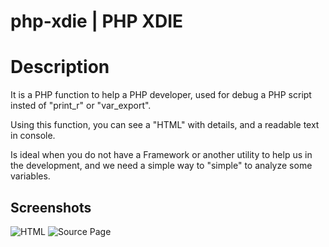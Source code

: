 php-xdie | PHP XDIE
===================

# Description

It is a PHP function to help a PHP developer, used for debug a PHP script insted of "print_r" or "var_export".

Using this function, you can see a "HTML" with details, and a readable text in console.

Is ideal when you do not have a Framework or another utility to help us in the development, and we need
a simple way to "simple" to analyze some variables.

## Screenshots

![HTML](http://eduardocuomo.com.ar/github/img/xdie/XDIE-var_export.png)
![Source Page](http://eduardocuomo.com.ar/github/img/xdie/XDIE-source_page.png)

